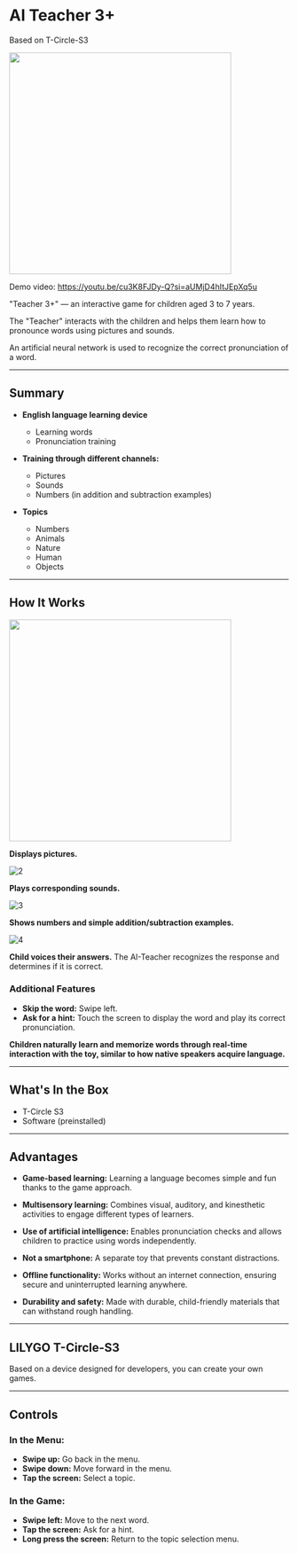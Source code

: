 # AI Teacher 3+
Based on T-Circle-S3

<img src="https://github.com/user-attachments/assets/6ee70f87-322f-473d-a4fd-8e8a97b89a8b" width=400>

Demo video: https://youtu.be/cu3K8FJDy-Q?si=aUMjD4hItJEpXq5u


"Teacher 3+" — an interactive game for children aged 3 to 7 years.

The "Teacher" interacts with the children and helps them learn how to pronounce words using pictures and sounds.

An artificial neural network is used to recognize the correct pronunciation of a word.

---

## Summary

- **English language learning device**
  - Learning words
  - Pronunciation training
 
    
- **Training through different channels:**
  - Pictures
  - Sounds
  - Numbers (in addition and subtraction examples)

- **Topics**
  - Numbers
  - Animals
  - Nature
  - Human
  - Objects

---

## How It Works

<img src="https://github.com/user-attachments/assets/174cf222-a2b7-4a07-8212-68394068146a" width=400>

**Displays pictures.**

![2](https://github.com/user-attachments/assets/bd8e5b64-a26e-460e-be65-05db02a38f6d)


**Plays corresponding sounds.**

![3](https://github.com/user-attachments/assets/35feb515-2fa5-4814-bc8b-afe12d658a5b)


**Shows numbers and simple addition/subtraction examples.**

![4](https://github.com/user-attachments/assets/1d8b01be-25b5-4093-a1de-b01faa82d542)


**Child voices their answers.**
The AI-Teacher recognizes the response and determines if it is correct.

### Additional Features

- **Skip the word:** Swipe left.
- **Ask for a hint:** Touch the screen to display the word and play its correct pronunciation.

**Children naturally learn and memorize words through real-time interaction with the toy, similar to how native speakers acquire language.**

---

## What's In the Box

- T-Circle S3
- Software (preinstalled)

---

## Advantages

- **Game-based learning:**
  Learning a language becomes simple and fun thanks to the game approach.

- **Multisensory learning:**
  Combines visual, auditory, and kinesthetic activities to engage different types of learners.

- **Use of artificial intelligence:**
  Enables pronunciation checks and allows children to practice using words independently.

- **Not a smartphone:**
  A separate toy that prevents constant distractions.

- **Offline functionality:**
  Works without an internet connection, ensuring secure and uninterrupted learning anywhere.

- **Durability and safety:**
  Made with durable, child-friendly materials that can withstand rough handling.

---

## LILYGO T-Circle-S3

Based on a device designed for developers, you can create your own games.

---

## Controls

### In the Menu:

- **Swipe up:** Go back in the menu.
- **Swipe down:** Move forward in the menu.
- **Tap the screen:** Select a topic.

### In the Game:

- **Swipe left:** Move to the next word.
- **Tap the screen:** Ask for a hint.
- **Long press the screen:** Return to the topic selection menu.
